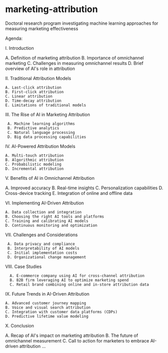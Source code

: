 # marketing-attribution
Doctoral research program investigating machine learning approaches for measuring marketing effectiveness

Agenda: 

I. Introduction

   A. Definition of marketing attribution
   B. Importance of omnichannel marketing
   C. Challenges in measuring omnichannel results
   D. Brief overview of AI's role in attribution

II. Traditional Attribution Models

    A. Last-click attribution
    B. First-click attribution
    C. Linear attribution
    D. Time-decay attribution
    E. Limitations of traditional models

III. The Rise of AI in Marketing Attribution

     A. Machine learning algorithms
     B. Predictive analytics
     C. Natural language processing
     D. Big data processing capabilities

IV. AI-Powered Attribution Models

    A. Multi-touch attribution
    B. Algorithmic attribution
    C. Probabilistic modeling
    D. Incremental attribution

V. Benefits of AI in Omnichannel Attribution

   A. Improved accuracy
   B. Real-time insights
   C. Personalization capabilities
   D. Cross-device tracking
   E. Integration of online and offline data

VI. Implementing AI-Driven Attribution

    A. Data collection and integration
    B. Choosing the right AI tools and platforms
    C. Training and calibrating AI models
    D. Continuous monitoring and optimization

VII. Challenges and Considerations

     A. Data privacy and compliance
     B. Interpretability of AI models
     C. Initial implementation costs
     D. Organizational change management

VIII. Case Studies

      A. E-commerce company using AI for cross-channel attribution
      B. B2B firm leveraging AI to optimize marketing spend
      C. Retail brand combining online and in-store attribution data

IX. Future Trends in AI-Driven Attribution

    A. Advanced customer journey mapping
    B. Voice and visual search attribution
    C. Integration with customer data platforms (CDPs)
    D. Predictive lifetime value modeling

X. Conclusion

   A. Recap of AI's impact on marketing attribution
   B. The future of omnichannel measurement
   C. Call to action for marketers to embrace AI-driven attribution
   ...

   
